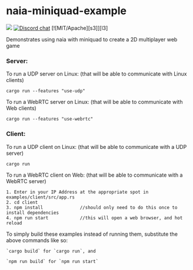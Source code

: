 # naia-miniquad-example
![](https://tokei.rs/b1/github/naia-rs/naia-socket)
[![Discord chat](https://img.shields.io/discord/764975354913619988.svg?label=discord%20chat)](https://discord.gg/fD6QCtX)
[![MIT/Apache][s3]][l3]

Demonstrates using naia with miniquad to create a 2D multiplayer web game

### Server:

To run a UDP server on Linux: (that will be able to communicate with Linux clients)

    cargo run --features "use-udp"

To run a WebRTC server on Linux: (that will be able to communicate with Web clients)

    cargo run --features "use-webrtc"

### Client:

To run a UDP client on Linux: (that will be able to communicate with a UDP server)

    cargo run

To run a WebRTC client on Web: (that will be able to communicate with a WebRTC server)

    1. Enter in your IP Address at the appropriate spot in examples/client/src/app.rs
    2. cd client
    3. npm install              //should only need to do this once to install dependencies
    4. npm run start            //this will open a web browser, and hot reload


To simply build these examples instead of running them, substitute the above commands like so:

    `cargo build` for `cargo run`, and

    `npm run build` for `npm run start`
